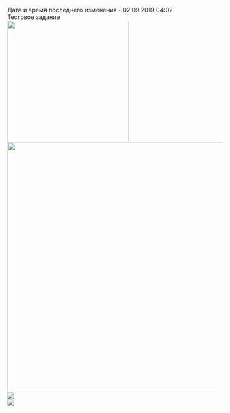 Дата и время последнего изменения - 02.09.2019 04:02<br>
Тестовое задание<br>
<img width="284" src="https://sun7-6.userapi.com/TVnP-ArQrC8znvNRJ106Ijm2j2wieVd74vy7XQ/s73zk9Da4XQ.jpg">
<img width="584" src="https://sun9-13.userapi.com/QQNO7zFEkmlBdFT2GvAML91tb2cW6mND2liUow/YB_YsvSmL6w.jpg">
<img src="https://sun7-9.userapi.com/8WgoCotwegVi0jorpPDk2hYjADvRnRpBSX2OyQ/LJSD_FUSQPU.jpg">
<br>
<img src="https://sun7-6.userapi.com/Mxa6HtnGYbdQgMWfvSbxuL9R9olzdSq6h8mlCQ/5PYF-bkF0rE.jpg">
